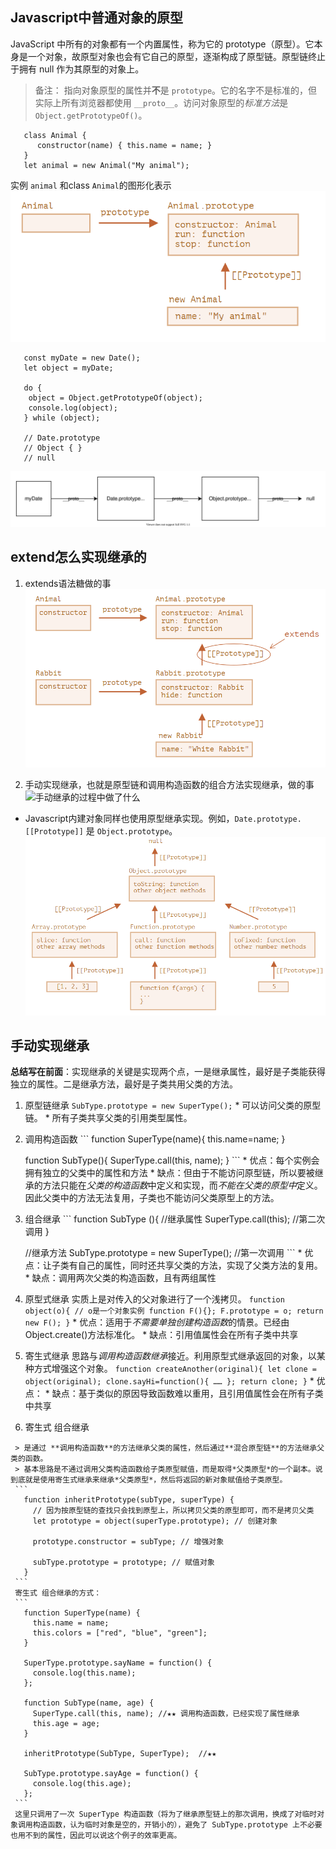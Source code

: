 ## Javascript中普通对象的原型

JavaScript 中所有的对象都有一个内置属性，称为它的 prototype（原型）。它本身是一个对象，故原型对象也会有它自己的原型，逐渐构成了原型链。原型链终止于拥有 null 作为其原型的对象上。

> 备注： 指向对象原型的属性并**不**是 `prototype`。它的名字不是标准的，但实际上所有浏览器都使用 `__proto__`。访问对象原型的*标准方法*是 `Object.getPrototypeOf()`。

```
   class Animal { 
      constructor(name) { this.name = name; }
   }
   let animal = new Animal("My animal");
```
   实例 `animal` 和class `Animal`的图形化表示
   ![类对象](../Pictures/类的原型链.jpg "图形化")

```
   const myDate = new Date();
   let object = myDate;

   do {
    object = Object.getPrototypeOf(object);
    console.log(object);
   } while (object);

   // Date.prototype
   // Object { }
   // null
```
![对象实例包含的原型链](../Pictures/mydate-prototype-chain.svg "原型链")

## extend怎么实现继承的
  1. extends语法糖做的事
  ![extends实现继承的过程中做了什么](../Pictures/whatextendsdo.png "what extends do")
  
  2. 手动实现继承，也就是原型链和调用构造函数的组合方法实现继承，做的事
  ![手动继承的过程中做了什么](../Pictures/画手动继承原型链.png "without Syntactic sugar")

  * Javascript内建对象同样也使用原型继承实现。例如，`Date.prototype.[[Prototype]]` 是 `Object.prototype`。
  ![内建原型](../Pictures/内建原型原型链.jpg "内建原型原型链")

## 手动实现继承
  **总结写在前面**：实现继承的关键是实现两个点，一是继承属性，最好是子类能获得独立的属性。二是继承方法，最好是子类共用父类的方法。

  1. 原型链继承
    ```
      SubType.prototype = new SuperType();
    ```
    * 可以访问父类的原型链。
    * 所有子类共享父类的引用类型属性。
  
  2. 调用构造函数
    ```
      function SuperType(name){ this.name=name; }

      function SubType(){
        SuperType.call(this, name);
      }
    ```
    * 优点：每个实例会拥有独立的父类中的属性和方法
    * 缺点：但由于不能访问原型链，所以要被继承的方法只能在*父类的构造函数*中定义和实现，而*不能在父类的原型中*定义。因此父类中的方法无法复用，子类也不能访问父类原型上的方法。
   
  3. 组合继承
    ```
      function SubType (){
        //继承属性
        SuperType.call(this);  //第二次调用
      }
  
      //继承方法
      SubType.prototype = new SuperType(); //第一次调用
    ``` 
    * 优点：让子类有自己的属性，同时还共享父类的方法，实现了父类方法的复用。
    * 缺点：调用两次父类的构造函数，且有两组属性

   4. 原型式继承
     实质上是对传入的父对象进行了一个浅拷贝。
     ```
       function object(o){ // o是一个对象实例
         function F(){};
         F.prototype = o;
         return new F();
       }
     ```
    * 优点：适用于*不需要单独创建构造函数*的情景。已经由Object.create()方法标准化。
    * 缺点：引用值属性会在所有子类中共享

   5. 寄生式继承
     思路与*调用构造函数继承*接近。利用原型式继承返回的对象，以某种方式增强这个对象。
     ```
       function createAnother(original){
         let clone = object(original);
         clone.sayHi=function(){ …… };
         return clone;
       }
     ```
     * 优点：
     * 缺点：基于类似的原因导致函数难以重用，且引用值属性会在所有子类中共享
   
   6. 寄生式 组合继承

     > 是通过 **调用构造函数**的方法继承父类的属性，然后通过**混合原型链**的方法继承父类的函数。
     > 基本思路是不通过调用父类构造函数给子类原型赋值，而是取得*父类原型*的一个副本。说到底就是使用寄生式继承来继承*父类原型*，然后将返回的新对象赋值给子类原型。
     ```
       function inheritPrototype(subType, superType) { 
         // 因为按原型链的查找只会找到原型上，所以拷贝父类的原型即可，而不是拷贝父类
         let prototype = object(superType.prototype); // 创建对象

         prototype.constructor = subType; // 增强对象 
         
         subType.prototype = prototype; // 赋值对象
       }
     ```
     寄生式 组合继承的方式：
     ```
       function SuperType(name) { 
         this.name = name; 
         this.colors = ["red", "blue", "green"]; 
       } 
       
       SuperType.prototype.sayName = function() { 
         console.log(this.name); 
       }; 
       
       function SubType(name, age) { 
         SuperType.call(this, name); //★★ 调用构造函数，已经实现了属性继承
         this.age = age; 
       } 
       
       inheritPrototype(SubType, SuperType);  //★★

       SubType.prototype.sayAge = function() { 
         console.log(this.age); 
       };
     ```
     这里只调用了一次 SuperType 构造函数（将为了继承原型链上的那次调用，换成了对临时对象调用构造函数，认为临时对象是空的，开销小的），避免了 SubType.prototype 上不必要也用不到的属性，因此可以说这个例子的效率更高。